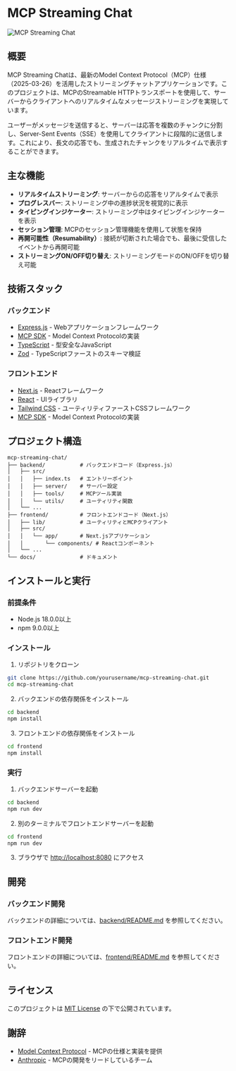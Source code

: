 # MCP Streaming Chat

![MCP Streaming Chat](https://storage.googleapis.com/zenn-user-upload/599d8d43c22d-20250506.png)

## 概要

MCP Streaming Chatは、最新のModel Context Protocol（MCP）仕様（2025-03-26）を活用したストリーミングチャットアプリケーションです。このプロジェクトは、MCPのStreamable HTTPトランスポートを使用して、サーバーからクライアントへのリアルタイムなメッセージストリーミングを実現しています。

ユーザーがメッセージを送信すると、サーバーは応答を複数のチャンクに分割し、Server-Sent Events（SSE）を使用してクライアントに段階的に送信します。これにより、長文の応答でも、生成されたチャンクをリアルタイムで表示することができます。

## 主な機能

- **リアルタイムストリーミング**: サーバーからの応答をリアルタイムで表示
- **プログレスバー**: ストリーミング中の進捗状況を視覚的に表示
- **タイピングインジケーター**: ストリーミング中はタイピングインジケーターを表示
- **セッション管理**: MCPのセッション管理機能を使用して状態を保持
- **再開可能性（Resumability）**: 接続が切断された場合でも、最後に受信したイベントから再開可能
- **ストリーミングON/OFF切り替え**: ストリーミングモードのON/OFFを切り替え可能

## 技術スタック

### バックエンド
- [Express.js](https://expressjs.com/) - Webアプリケーションフレームワーク
- [MCP SDK](https://github.com/modelcontextprotocol/typescript-sdk) - Model Context Protocolの実装
- [TypeScript](https://www.typescriptlang.org/) - 型安全なJavaScript
- [Zod](https://github.com/colinhacks/zod) - TypeScriptファーストのスキーマ検証

### フロントエンド
- [Next.js](https://nextjs.org/) - Reactフレームワーク
- [React](https://reactjs.org/) - UIライブラリ
- [Tailwind CSS](https://tailwindcss.com/) - ユーティリティファーストCSSフレームワーク
- [MCP SDK](https://github.com/modelcontextprotocol/typescript-sdk) - Model Context Protocolの実装

## プロジェクト構造

```
mcp-streaming-chat/
├── backend/           # バックエンドコード（Express.js）
│   ├── src/
│   │   ├── index.ts   # エントリーポイント
│   │   ├── server/    # サーバー設定
│   │   ├── tools/     # MCPツール実装
│   │   └── utils/     # ユーティリティ関数
│   └── ...
├── frontend/          # フロントエンドコード（Next.js）
│   ├── lib/           # ユーティリティとMCPクライアント
│   ├── src/
│   │   └── app/       # Next.jsアプリケーション
│   │       └── components/ # Reactコンポーネント
│   └── ...
└── docs/              # ドキュメント
```

## インストールと実行

### 前提条件

- Node.js 18.0.0以上
- npm 9.0.0以上

### インストール

1. リポジトリをクローン

```bash
git clone https://github.com/yourusername/mcp-streaming-chat.git
cd mcp-streaming-chat
```

2. バックエンドの依存関係をインストール

```bash
cd backend
npm install
```

3. フロントエンドの依存関係をインストール

```bash
cd frontend
npm install
```

### 実行

1. バックエンドサーバーを起動

```bash
cd backend
npm run dev
```

2. 別のターミナルでフロントエンドサーバーを起動

```bash
cd frontend
npm run dev
```

3. ブラウザで [http://localhost:8080](http://localhost:8080) にアクセス

## 開発

### バックエンド開発

バックエンドの詳細については、[backend/README.md](./backend/README.md) を参照してください。

### フロントエンド開発

フロントエンドの詳細については、[frontend/README.md](./frontend/README.md) を参照してください。

## ライセンス

このプロジェクトは [MIT License](LICENSE) の下で公開されています。

## 謝辞

- [Model Context Protocol](https://modelcontextprotocol.io/) - MCPの仕様と実装を提供
- [Anthropic](https://www.anthropic.com/) - MCPの開発をリードしているチーム

